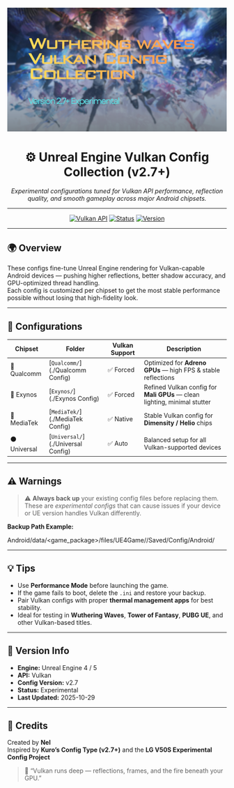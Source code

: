 <!-- Banner -->
<p align="center">
  <img src="assets/banner.png" alt="Unreal Vulkan Config Banner" width="800"/>
</p>

<h1 align="center">⚙️ Unreal Engine Vulkan Config Collection (v2.7+)</h1>
<p align="center">
  <em>Experimental configurations tuned for Vulkan API performance, reflection quality, and smooth gameplay across major Android chipsets.</em>
</p>

---

<p align="center">
  <a href="#"><img src="https://img.shields.io/badge/API-Vulkan-blue?style=for-the-badge&logo=vulkan" alt="Vulkan API"></a>
  <a href="#"><img src="https://img.shields.io/badge/Status-Experimental-orange?style=for-the-badge" alt="Status"></a>
  <a href="#"><img src="https://img.shields.io/badge/Version-v2.7%2B-success?style=for-the-badge" alt="Version"></a>
</p>

---

## 🌍 Overview
These configs fine-tune Unreal Engine rendering for Vulkan-capable Android devices — pushing higher reflections, better shadow accuracy, and GPU-optimized thread handling.  
Each config is customized per chipset to get the most stable performance possible without losing that high-fidelity look.

---

## 🧩 Configurations

| Chipset | Folder | Vulkan Support | Description |
|----------|---------|----------------|--------------|
| 🔵 Qualcomm | [`Qualcomm/`](./Qualcomm Config) | ✅ Forced | Optimized for **Adreno GPUs** — high FPS & stable reflections |
| 🔹 Exynos | [`Exynos/`](./Exynos Config) | ✅ Forced | Refined Vulkan config for **Mali GPUs** — clean lighting, minimal stutter |
| 🔸 MediaTek | [`MediaTek/`](./MediaTek Config) | ✅ Native | Stable Vulkan config for **Dimensity / Helio** chips |
| ⚫ Universal | [`Universal/`](./Universal Config) | ✅ Auto | Balanced setup for all Vulkan-supported devices |

---

## ⚠️ Warnings

> ⚠️ **Always back up** your existing config files before replacing them.  
> These are *experimental configs* that can cause issues if your device or UE version handles Vulkan differently.

**Backup Path Example:**

Android/data/<game_package>/files/UE4Game/<GameName>/Saved/Config/Android/

---

## 💡 Tips
- Use **Performance Mode** before launching the game.  
- If the game fails to boot, delete the `.ini` and restore your backup.  
- Pair Vulkan configs with proper **thermal management apps** for best stability.  
- Ideal for testing in **Wuthering Waves**, **Tower of Fantasy**, **PUBG UE**, and other Vulkan-based titles.

---

## 🧠 Version Info
- **Engine:** Unreal Engine 4 / 5  
- **API:** Vulkan  
- **Config Version:** v2.7  
- **Status:** Experimental  
- **Last Updated:** 2025-10-29  

---

## 👤 Credits
Created by **Nel**  
Inspired by **Kuro’s Config Type (v2.7+)** and the **LG V50S Experimental Config Project**

> 🧩 “Vulkan runs deep — reflections, frames, and the fire beneath your GPU.”
